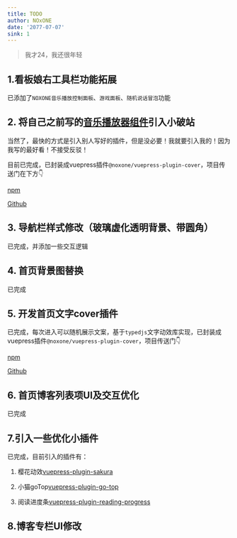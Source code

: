 ```yaml
---
title: TODO
author: NOxONE
date: '2077-07-07'
sink: 1
---
```


> 我才24，我还很年轻

## 1.看板娘右工具栏功能拓展
已添加了`NOXONE音乐播放控制面板`、`游戏面板`、`随机说话冒泡`功能
## 2. 将自己之前写的[音乐播放器组件](https://dragon-chen777.github.io/Music-player/)引入小破站
当然了，最快的方式是引入别人写好的插件，但是没必要！我就要引入我的！因为我写的最好看！不接受反驳！

目前已完成，已封装成vuepress插件`@noxone/vuepress-plugin-cover`，项目传送门在下方👇

[npm](https://www.npmjs.com/package/@noxone/vuepress-plugin-music-player)

[Github](https://github.com/Dragon-chen777/vuepress-plugin-music-player)

## 3. 导航栏样式修改（玻璃虚化透明背景、带圆角）
已完成，并添加一些交互逻辑
## 4. 首页背景图替换
已完成
## 5. 开发首页文字cover插件
已完成，每次进入可以随机展示文案，基于`typedjs`文字动效库实现，已封装成vuepress插件`@noxone/vuepress-plugin-cover`，项目传送门👇

[npm](https://www.npmjs.com/package/@noxone/vuepress-plugin-cover)

[Github](https://github.com/Dragon-chen777/vuepress-plugin-cover)
## 6. 首页博客列表项UI及交互优化
已完成
## 7.引入一些优化小插件
已完成，目前引入的插件有：

1. 樱花动效[vuepress-plugin-sakura](https://www.npmjs.com/package/vuepress-plugin-sakura)

2. 小猫goTop[vuepress-plugin-go-top](https://www.npmjs.com/package/vuepress-plugin-go-top)

3. 阅读进度条[vuepress-plugin-reading-progress](https://www.npmjs.com/package/vuepress-plugin-reading-progress)

## 8.博客专栏UI修改
